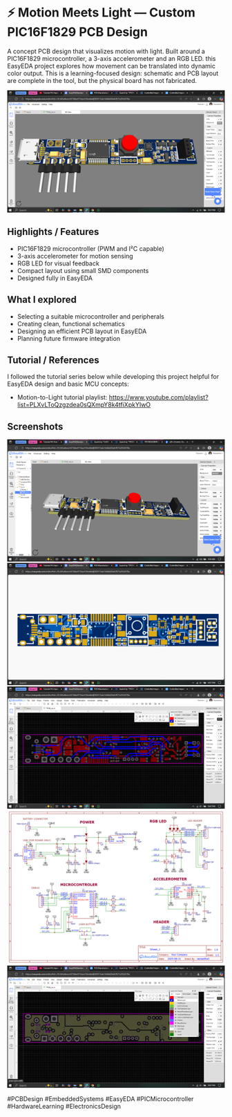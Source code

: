 # ⚡ Motion Meets Light — Custom PIC16F1829 PCB Design

A concept PCB design that visualizes motion with light. Built around a PIC16F1829 microcontroller, a 3-axis accelerometer and an RGB LED. this EasyEDA project explores how movement can be translated into dynamic color output. This is a learning-focused design: schematic and PCB layout are complete in the tool, but the physical board has not fabricated.


![Screenshot 2](https://github.com/genrijust/From-Motion-to-Light/blob/main/images/Screenshot%20(447).png?raw=true)  


## Highlights / Features

- PIC16F1829 microcontroller (PWM and I²C capable)  
- 3-axis accelerometer for motion sensing  
- RGB LED for visual feedback   
- Compact layout using small SMD components  
- Designed fully in EasyEDA

## What I explored

- Selecting a suitable microcontroller and peripherals  
- Creating clean, functional schematics  
- Designing an efficient PCB layout in EasyEDA  
- Planning future firmware integration

## Tutorial / References

I followed the tutorial series below while developing this project  helpful for EasyEDA design and basic MCU concepts:

- Motion-to-Light tutorial playlist: https://www.youtube.com/playlist?list=PLXvLToQzgzdea0sQXmpY8k4tfiXpkYIwO

  
## Screenshots

![Screenshot 1](https://github.com/genrijust/From-Motion-to-Light/blob/main/images/Screenshot%20(441).png?raw=true)  
![Screenshot 3](https://github.com/genrijust/From-Motion-to-Light/blob/main/images/Screenshot%20(457).png?raw=true)  
![Screenshot 4](https://github.com/genrijust/From-Motion-to-Light/blob/main/images/Screenshot%20(453).png?raw=true)  
![Schematic](https://github.com/genrijust/From-Motion-to-Light/blob/main/Schematic_my-ic_2025-09-05.png?raw=true)  
![Screenshot 5](https://github.com/genrijust/From-Motion-to-Light/blob/main/images/Screenshot%20(454).png?raw=true)


#PCBDesign #EmbeddedSystems #EasyEDA #PICMicrocontroller #HardwareLearning #ElectronicsDesign
